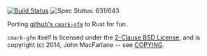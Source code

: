 [![Build Status](https://travis-ci.org/kivikakk/comrak.svg?branch=master)](https://travis-ci.org/kivikakk/comrak)
![Spec Status: 631/643](https://img.shields.io/badge/specs-631%2F643-yellow.svg)

Porting [github's `cmark-gfm`](https://github.com/github/cmark) to Rust for fun.

`cmark-gfm` itself is licensed under the
[2-Clause BSD License](https://opensource.org/licenses/BSD-2-Clause),
and is copyright (c) 2014, John MacFarlane -- see
[COPYING](https://github.com/github/cmark/blob/118ebb338840d67005ee57ec39060d2b68f4ec7c/COPYING).
